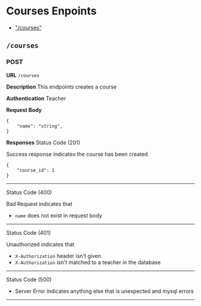 # Courses Enpoints

- ["/courses"](#/courses)

## `/courses`

### POST

**URL** `/courses`

**Description** This endpoints creates a course

**Authentication** Teacher

**Request Body**

    {
        "name": "string",
    }

**Responses**
Status Code (201)

Success response indicates the course has been created

    {
        "course_id": 1
    }

---

Status Code (400)

Bad Request indicates that

- `name` does not exist in request body

---

Status Code (401)

Unauthorized indicates that

- `X-Authorization` header isn't given
- `X-Authorization` isn't matched to a teacher in the database

---

Status Code (500)

- Server Error indicates anything else that is unexpected and mysql errors

---
